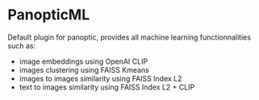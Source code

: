 # PanopticML

Default plugin for panoptic, provides all machine learning functionnalities such as:
- image embeddings using OpenAI CLIP
- images clustering using FAISS Kmeans
- images to images similarity using FAISS Index L2
- text to images similarity using FAISS Index L2 + CLIP
